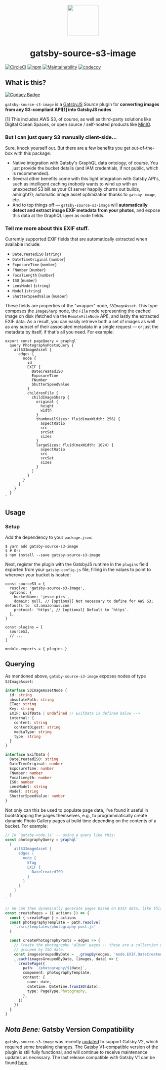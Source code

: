 <p align="center">
  <a href="https://gatsbyjs.org">
    <img src="./assets/logo.svg" width="100" />
  </a>
</p>
<h1 align="center">
  gatsby-source-s3-image
</h1>

[![CircleCI][circleci-badge]][circleci-link] [![npm][npm-badge]][npm-link]
[![Maintainability][codeclimate]][codeclimate 2]
[![codecov][codecov]][codecov 2]

## What is this?

[![Codacy Badge](https://api.codacy.com/project/badge/Grade/b101122b940646498d65180830218aa5)](https://app.codacy.com/app/jessestuart/gatsby-source-s3-image?utm_source=github.com&utm_medium=referral&utm_content=jessestuart/gatsby-source-s3-image&utm_campaign=Badge_Grade_Settings)

`gatsby-source-s3-image` is a [GatsbyJS][github] _Source_ plugin for
**converting images from any S3-compliant API[1] into GatsbyJS nodes**.

[1] This includes AWS S3, of course, as well as third-party solutions like
Digital Ocean Spaces, or open source / self-hosted products like [MinIO][min].

### But I can just query S3 manually client-side...

Sure, knock yourself out. But there are a few benefits you get out-of-the-box
with this package:

- Native integration with Gatsby's GraphQL data ontology, of course. You just
  provide the bucket details (and IAM credentials, if not public, which is
  recommended).
- Several other benefits come with this tight integration with Gatsby API's,
  such as intelligent caching (nobody wants to wind up with an unexpected S3
  bill as your CI server happily churns out builds, amiright?); automatic image
  asset optimization thanks to `gatsby-image`, etc.
- And to top things off — `gatsby-source-s3-image` will **automatically detect
  and extract image EXIF metadata from your photos**, and expose this data at
  the GraphQL layer as node fields.

### Tell me more about this EXIF stuff.

Currently supported EXIF fields that are automatically extracted when available
include:

- `DateCreatedISO` (`string`)
- `DateTimeOriginal` (`number`)
- `ExposureTime` (`number`)
- `FNumber` (`number`)
- `FocalLength` (`number`)
- `ISO` (`number`)
- `LensModel` (`string`)
- `Model` (`string`)
- `ShutterSpeedValue` (`number`)

These fields are properties of the "wrapper" node, `S3ImageAsset`. This type
composes the `ImageSharp` node, the `File` node representing the cached image on
disk (fetched via the `RemoteFileNode` API), and lastly the extracted EXIF data.
As a result, you can easily retrieve both a set of images as well as any subset
of their associated metadata in a single request — or just the metadata by
itself, if that's all you need. For example:

```es6
export const pageQuery = graphql`
  query PhotographyPostsQuery {
    allS3ImageAsset {
      edges {
        node {
          id
          EXIF {
            DateCreatedISO
            ExposureTime
            FNumber
            ShutterSpeedValue
          }
          childrenFile {
            childImageSharp {
              original {
                height
                width
              }
              thumbnailSizes: fluid(maxWidth: 256) {
                aspectRatio
                src
                srcSet
                sizes
              }
              largeSizes: fluid(maxWidth: 1024) {
                aspectRatio
                src
                srcSet
                sizes
              }
            }
          }
        }
      }
    }
  }
`
```

## Usage

### Setup

Add the dependency to your `package.json`:

```console
$ yarn add gatsby-source-s3-image
$ # Or:
$ npm install --save gatsby-source-s3-image
```

Next, register the plugin with the GatsbyJS runtime in the `plugins` field
exported from your `gatsby-config.js` file, filling in the values to point to
wherever your bucket is hosted:

```es6
const sourceS3 = {
  resolve: 'gatsby-source-s3-image',
  options: {
    bucketName: 'jesse.pics',
    domain: null, // [optional] Not necessary to define for AWS S3; defaults to `s3.amazonaws.com`
    protocol: 'https', // [optional] Default to `https`.
  },
}

const plugins = [
  sourceS3,
  // ...
]

module.exports = { plugins }
```

## Querying

As mentioned above, `gatsby-source-s3-image` exposes nodes of type
`S3ImageAsset`:

```typescript
interface S3ImageAssetNode {
  id: string
  absolutePath: string
  ETag: string
  Key: string
  EXIF: ExifData | undefined // ExifData is defined below -->
  internal: {
    content: string
    contentDigest: string
    mediaType: string
    type: string
  }
}

interface ExifData {
  DateCreatedISO: string
  DateTimeOriginal: number
  ExposureTime: number
  FNumber: number
  FocalLength: number
  ISO: number
  LensModel: string
  Model: string
  ShutterSpeedValue: number
}
```

Not only can this be used to populate page data, I've found it useful in
bootstrapping the pages themselves, e.g., to programmatically create dynamic
Photo Gallery pages at build time depending on the contents of a bucket. For
example:

```typescript
// In `gatsby-node.js` -- using a query like this:
const photographyQuery = graphql`
  {
    allS3ImageAsset {
      edges {
        node {
          ETag
          EXIF {
            DateCreatedISO
          }
        }
      }
    }
  }
`

// We can then dynamically generate pages based on EXIF data, like this:
const createPages = ({ actions }) => {
  const { createPage } = actions
  const photographyTemplate = path.resolve(
    './src/templates/photography-post.js'
  )

  const createPhotographyPosts = edges => {
    // Create the photography "album" pages -- these are a collection of photos
    // grouped by ISO date.
    const imagesGroupedByDate = _.groupBy(edges, 'node.EXIF.DateCreatedISO')
    _.each(imagesGroupedByDate, (images, date) => {
      createPage({
        path: `/photography/${date}`,
        component: photographyTemplate,
        context: {
          name: date,
          datetime: DateTime.fromISO(date),
          type: PageType.Photography,
        },
      })
    })
  }
}
```

## _Nota Bene:_ Gatsby Version Compatibility

`gatsby-source-s3-image` was recently [updated][github 2] to support Gatsby V2,
which required some breaking changes. The Gatsby V1-compatible version of the
plugin is still fully functional, and will continue to receive maintenance
updates as necessary. The last release compatible with Gatsby V1 can be found
[here][github 3].

[circleci-badge]: https://circleci.com/gh/jessestuart/gatsby-source-s3-image.svg?style=shield
[circleci-link]: https://circleci.com/gh/jessestuart/gatsby-source-s3-image
[codeclimate]: https://api.codeclimate.com/v1/badges/4488634e45e84d3cbdbe/maintainability
[codeclimate 2]: https://codeclimate.com/github/jessestuart/gatsby-source-s3-image/maintainability
[codecov]: https://codecov.io/gh/jessestuart/gatsby-source-s3-image/branch/master/graph/badge.svg
[codecov 2]: https://codecov.io/gh/jessestuart/gatsby-source-s3-image
[github]: https://github.com/gatsbyjs/gatsby
[github 2]: https://github.com/jessestuart/gatsby-source-s3-image/pull/238
[github 3]: https://github.com/jessestuart/gatsby-source-s3-image/releases/tag/v0.2.133
[min]: https://min.io
[npm-badge]: https://img.shields.io/npm/v/gatsby-source-s3-image.svg
[npm-link]: https://www.npmjs.com/package/gatsby-source-s3-image
